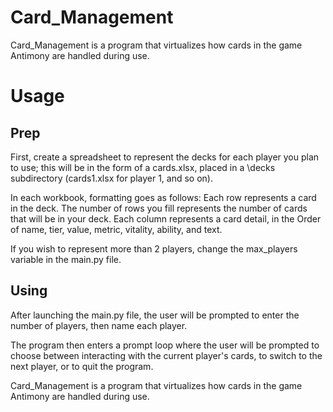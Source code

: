 ﻿# Card_Management

Card_Management is a program that virtualizes how cards in the game Antimony are handled during use.

# Usage

## Prep

First, create a spreadsheet to represent the decks for each player you plan to use; this will be in the form of a cards.xlsx, placed in a \decks subdirectory (cards1.xlsx for player 1, and so on).

In each workbook, formatting goes as follows:
Each row represents a card in the deck. The number of rows you fill represents the number of cards that will be in your deck.
Each column represents a card detail, in the Order of name, tier, value, metric, vitality, ability, and text.

If you wish to represent more than 2 players, change the max_players variable in the main.py file.

## Using

After launching the main.py file, the user will be prompted to enter the number of players, then name each player.

The program then enters a prompt loop where the user will be prompted to choose between interacting with the current player's cards, to switch to the next player, or to quit the program.

Card_Management is a program that virtualizes how cards in the game Antimony are handled during use.
